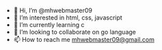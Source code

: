 - 👋 Hi, I’m @mhwebmaster09
- 👀 I’m interested in html, css, javascript
- 🌱 I’m currently learning c
- 💞️ I’m looking to collaborate on go language
- 📫 How to reach me mhwebmaster09@gmail.com

<!---
mhwebmaster09/mhwebmaster09 is a ✨ special ✨ repository because its `README.md` (this file) appears on your GitHub profile.
You can click the Preview link to take a look at your changes.
--->
